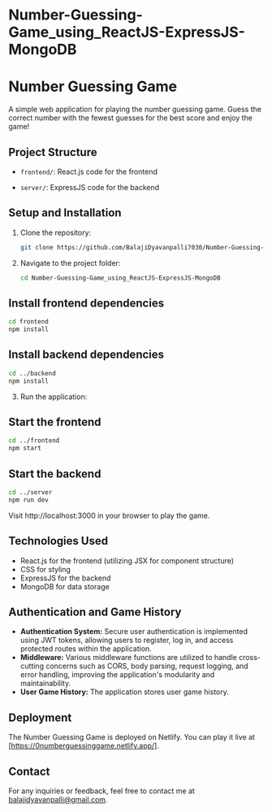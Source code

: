 # Number-Guessing-Game_using_ReactJS-ExpressJS-MongoDB
# Number Guessing Game

A simple web application for playing the number guessing game. Guess the correct number with the fewest guesses for the best score and enjoy the game!

## Project Structure

- `frontend/`: React.js code for the frontend
 
- `server/`: ExpressJS code for the backend


## Setup and Installation

1. Clone the repository:
   
   ```bash
   git clone https://github.com/BalajiDyavanpalli7030/Number-Guessing-Game_using_ReactJS-ExpressJS-MongoDB.git

2. Navigate to the project folder:
   ```bash
   cd Number-Guessing-Game_using_ReactJS-ExpressJS-MongoDB

## Install frontend dependencies
   ```bash
   cd frontend
   npm install
   ```
## Install backend dependencies
   ```bash
   cd ../backend
   npm install
   ```
3. Run the application:

## Start the frontend
   ```bash
   cd ../frontend
   npm start
   ```
## Start the backend
   ```bash
   cd ../server
   npm run dev
   ```
Visit http://localhost:3000 in your browser to play the game.

## Technologies Used

- React.js for the frontend (utilizing JSX for component structure)
- CSS for styling
- ExpressJS for the backend
- MongoDB for data storage

## Authentication and Game History

- **Authentication System:** Secure user authentication is implemented using JWT tokens, allowing users to register, log in, and access protected routes within the application.
- **Middleware:** Various middleware functions are utilized to handle cross-cutting concerns such as CORS, body parsing, request logging, and error handling, improving the application's modularity and maintainability.
- **User Game History:** The application stores user game history.

## Deployment

The Number Guessing Game is deployed on Netlify. You can play it live at [https://0numberguessinggame.netlify.app/].

## Contact

For any inquiries or feedback, feel free to contact me at balajidyavanpalli@gmail.com.
